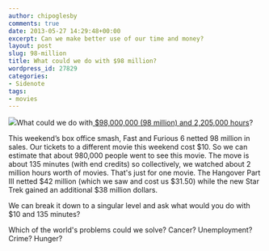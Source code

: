 ```yaml
---
author: chipoglesby
comments: true
date: 2013-05-27 14:29:48+00:00
excerpt: Can we make better use of our time and money?
layout: post
slug: 98-million
title: What could we do with $98 million?
wordpress_id: 27829
categories:
- Sidenote
tags:
- movies
---
```


[![](https://storage.googleapis.com/www.chipoglesby.com/Moviegoers.jpg)](https://storage.googleapis.com/www.chipoglesby.com/Moviegoers.jpg)What could we do with[ $98,000,000 (98 million) and 2,205,000 hours](http://boxofficemojo.com/weekend/chart/)?

This weekend’s box office smash, Fast and Furious 6 netted 98 million in sales. Our tickets to a different movie this weekend cost $10. So we can estimate that about 980,000 people went to see this movie. The move is about 135 minutes (with end credits) so collectively, we watched about 2 million hours worth of movies. That's just for one movie. The Hangover Part III netted $42 million (which we saw and cost us $31.50) while the new Star Trek gained an additional $38 million dollars.

We can break it down to a singular level and ask what would you do with $10 and 135 minutes?

Which of the world's problems could we solve? Cancer? Unemployment? Crime? Hunger?
